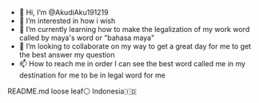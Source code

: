- 👋 Hi, I’m @AkudiAku191219
- 👀 I’m interested in how i wish
- 🌱 I’m currently learning how to make the legalization of my work word called by maya's word or "bahasa maya"
- 💞️ I’m looking to collaborate on my way to get a great day for me to get the best answer my question
- 📫 How to reach me in order I can see the best word called me in my destination for me to be in legal word for me

<!---
AkudiAku191219/AkudiAku191219 is a ✨ special ✨ repository because its `README.md` (this file) appears on your GitHub profile.
You can click the Preview link to take a look at your changes.
--->
README.md
loose leaf⚪
Indonesia🇮🇩

